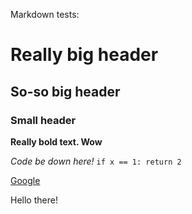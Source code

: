 Markdown tests:

# Really big header
## So-so big header
### Small header

**Really bold text. Wow**


*Code be down here!*
`if x == 1: return 2`

[Google](https://www.google.com)


Hello there!
